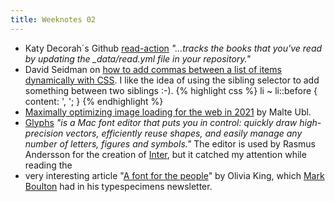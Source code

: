 ```yaml
---
title: Weeknotes 02
---
```

- Katy Decorah´s Github [read-action](https://github.com/katydecorah/read-action) *"…tracks the books that you've read by updating the _data/read.yml file in your repository."*
- David Seidman on [how to add commas between a list of items dynamically with CSS](https://css-tricks.com/how-to-add-commas-between-a-list-of-items-dynamically-with-css/). I like the idea of using the sibling selector to add something between two siblings :-).
  {% highlight css %}
  li ~ li::before {
    content: ', '; 
  }
  {% endhighlight %}	
- [Maximally optimizing image loading for the web in 2021](https://www.industrialempathy.com/posts/image-optimizations/) by Malte Ubl.
- [Glyphs](https://glyphsapp.com) *"is a Mac font editor that puts you in control: quickly draw high-precision vectors, efficiently reuse shapes, and easily manage any number of letters, figures and symbols."* The editor is used by Rasmus Andersson for the creation of [Inter](https://www.figma.com/blog/the-birth-of-inter/), but it catched my attention while reading the
- very interesting article "[A font for the people](https://medium.com/@liv__king/a-font-for-the-people-cb426527ece4)" by Olivia King, which [Mark Boulton](https://markboulton.co.uk) had in his typespecimens newsletter.